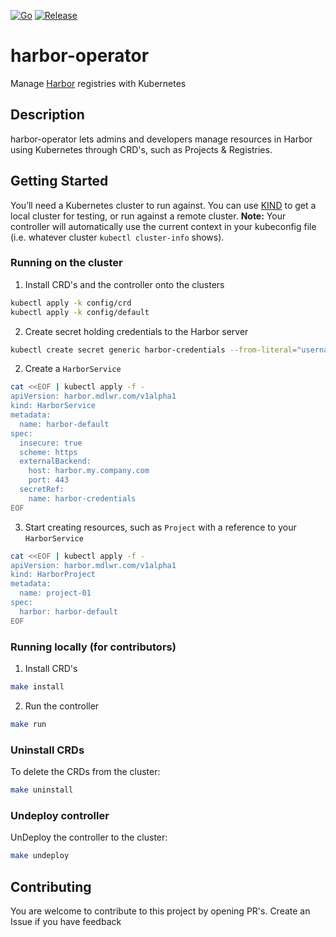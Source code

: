 [![Go](https://github.com/middlewaregruppen/harbor-operator/actions/workflows/go.yaml/badge.svg?branch=master)](https://github.com/middlewaregruppen/harbor-operator/actions/workflows/go.yaml) [![Release](https://github.com/middlewaregruppen/harbor-operator/actions/workflows/release.yaml/badge.svg)](https://github.com/middlewaregruppen/harbor-operator/actions/workflows/release.yaml)

# harbor-operator
Manage [Harbor](https://goharbor.io/) registries with Kubernetes

## Description
harbor-operator lets admins and developers manage resources in Harbor using Kubernetes through CRD's, such as Projects & Registries.

## Getting Started
You’ll need a Kubernetes cluster to run against. You can use [KIND](https://sigs.k8s.io/kind) to get a local cluster for testing, or run against a remote cluster.
**Note:** Your controller will automatically use the current context in your kubeconfig file (i.e. whatever cluster `kubectl cluster-info` shows).

### Running on the cluster
1. Install CRD's and the controller onto the clusters
```sh
kubectl apply -k config/crd
kubectl apply -k config/default
```

2. Create secret holding credentials to the Harbor server
```sh
kubectl create secret generic harbor-credentials --from-literal="username=admin" --from-literal="password=Harbor12345"
```

2. Create a `HarborService`
```sh
cat <<EOF | kubectl apply -f -
apiVersion: harbor.mdlwr.com/v1alpha1
kind: HarborService
metadata:
  name: harbor-default
spec:
  insecure: true
  scheme: https
  externalBackend:
    host: harbor.my.company.com
    port: 443
  secretRef:
    name: harbor-credentials
EOF
```

3. Start creating resources, such as `Project` with a reference to your `HarborService`
```sh
cat <<EOF | kubectl apply -f -
apiVersion: harbor.mdlwr.com/v1alpha1
kind: HarborProject
metadata:
  name: project-01
spec:
  harbor: harbor-default
EOF
```

### Running locally (for contributors)
1. Install CRD's
```sh
make install
```
2. Run the controller
```sh
make run
```

### Uninstall CRDs
To delete the CRDs from the cluster:

```sh
make uninstall
```

### Undeploy controller
UnDeploy the controller to the cluster:

```sh
make undeploy
```

## Contributing
You are welcome to contribute to this project by opening PR's. Create an Issue if you have feedback